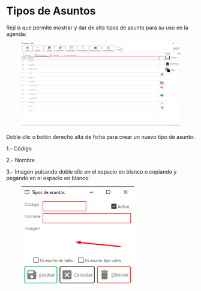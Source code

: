 # Tipos de Asuntos

Rejilla que permite mostrar y dar de alta tipos de asunto para su uso en la agenda:

<figure><img src="../../../.gitbook/assets/imagen (5).png" alt=""><figcaption></figcaption></figure>

Doble clic o botón derecho alta de ficha para crear un nuevo tipo de asunto:

1.- Código

2.- Nombre

3.- Imagen pulsando doble clic en el espacio en blanco o copiando y pegando en el espacio en blanco:

<figure><img src="../../../.gitbook/assets/imagen (12).png" alt=""><figcaption></figcaption></figure>
